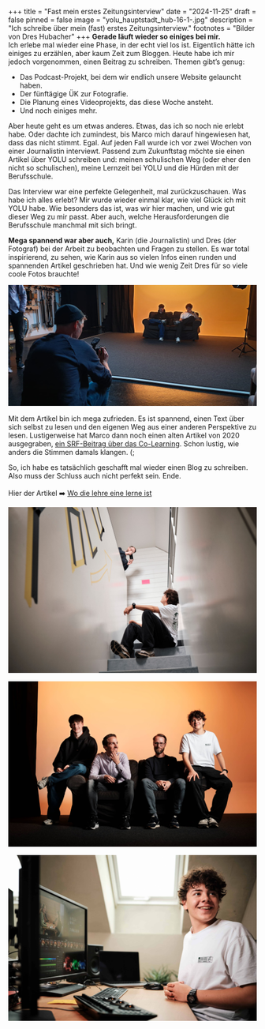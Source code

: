 +++
title = "Fast mein erstes Zeitungsinterview"
date = "2024-11-25"
draft = false
pinned = false
image = "yolu_hauptstadt_hub-16-1-.jpg"
description = "Ich schreibe über mein (fast) erstes Zeitungsinterview."
footnotes = "Bilder von Dres Hubacher"
+++
**Gerade läuft wieder so einiges bei mir.**\
Ich erlebe mal wieder eine Phase, in der echt viel los ist. Eigentlich hätte ich einiges zu erzählen, aber kaum Zeit zum Bloggen. Heute habe ich mir jedoch vorgenommen, einen Beitrag zu schreiben. Themen gibt’s genug:

* Das Podcast-Projekt, bei dem wir endlich unsere Website gelauncht haben.
* Der fünftägige ÜK zur Fotografie.
* Die Planung eines Videoprojekts, das diese Woche ansteht.
* Und noch einiges mehr.

Aber heute geht es um etwas anderes. Etwas, das ich so noch nie erlebt habe. Oder dachte ich zumindest, bis Marco mich darauf hingewiesen hat, dass das nicht stimmt. Egal. Auf jeden Fall wurde ich vor zwei Wochen von einer Journalistin interviewt. Passend zum Zukunftstag möchte sie einen Artikel über YOLU schreiben und: meinen schulischen Weg (oder eher den nicht so schulischen), meine Lernzeit bei YOLU und die Hürden mit der Berufsschule.

Das Interview war eine perfekte Gelegenheit, mal zurückzuschauen. Was habe ich alles erlebt? Mir wurde wieder einmal klar, wie viel Glück ich mit YOLU habe. Wie besonders das ist, was wir hier machen, und wie gut dieser Weg zu mir passt. Aber auch, welche Herausforderungen die Berufsschule manchmal mit sich bringt.

**Mega spannend war aber auch,** Karin (die Journalistin) und Dres (der Fotograf) bei der Arbeit zu beobachten und Fragen zu stellen. Es war total inspirierend, zu sehen, wie Karin aus so vielen Infos einen runden und spannenden Artikel geschrieben hat. Und wie wenig Zeit Dres für so viele coole Fotos brauchte!

![](20241105_105933-2-1-.jpg)

Mit dem Artikel bin ich mega zufrieden. Es ist spannend, einen Text über sich selbst zu lesen und den eigenen Weg aus einer anderen Perspektive zu lesen. Lustigerweise hat Marco dann noch einen alten Artikel von 2020 ausgegraben, [ein SRF-Beitrag über das Co-Learning](https://www.srf.ch/news/schweiz/co-working-space-fuer-kinder-wo-jugendliche-in-einem-buero-zur-schule-gehen). Schon lustig, wie anders die Stimmen damals klangen. (;

So, ich habe es tatsächlich geschafft mal wieder einen Blog zu schreiben. Also muss der Schluss auch nicht perfekt sein. Ende.\
\
Hier der Artikel ➡️ [Wo die lehre eine lerne ist](www.hauptstadt.be/a/wo-die-lehre-eine-lerne-ist)

![](yolu_hauptstadt_hub-28-1-.jpg)

![](yolu_hauptstadt_hub-11-1-.jpg)

![](yolu_hauptstadt_hub-16-1-.jpg)